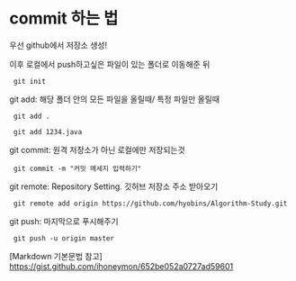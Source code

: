 # commit 하는 법
우선 github에서 저장소 생성!   

이후 로컬에서 push하고싶은 파일이 있는 폴더로 이동해준 뒤
<pre><code> git init </code></pre>

git add: 해당 폴더 안의 모든 파일을 올릴때/ 특정 파일만 올릴때
<pre><code> git add . </code></pre>
<pre><code> git add 1234.java </code></pre>

git commit: 원격 저장소가 아닌 로컬에만 저장되는것
<pre><code> git commit -m "커밋 메세지 입력하기" </code></pre>

git remote: Repository Setting. 깃허브 저장소 주소 받아오기
<pre><code> git remote add origin https://github.com/hyobins/Algorithm-Study.git </code></pre>

git push: 마지막으로 푸시해주기
<pre><code> git push -u origin master</code></pre>


[Markdown 기본문법 참고] https://gist.github.com/ihoneymon/652be052a0727ad59601
